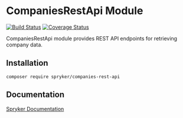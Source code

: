 # CompaniesRestApi Module
[![Build Status](https://travis-ci.org/spryker/companies-rest-api.svg)](https://travis-ci.org/spryker/companies-rest-api)
[![Coverage Status](https://coveralls.io/repos/github/spryker/companies-rest-api/badge.svg)](https://coveralls.io/github/spryker/companies-rest-api)

CompaniesRestApi module provides REST API endpoints for retrieving company data.

## Installation

```
composer require spryker/companies-rest-api
```

## Documentation

[Spryker Documentation](https://academy.spryker.com/developing_with_spryker/module_guide/modules.html)
